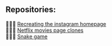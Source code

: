 ## Repositories:

👨🏻‍💻 [Recreating the instagram homepage](https://github.com/AntonioNarcilio/dio/tree/landing-page-instagram) <br>
👨🏻‍💻 [Netflix movies page clones](https://github.com/AntonioNarcilio/dio/tree/clone-netflix) <br>
👨🏻‍💻 [Snake game](https://github.com/AntonioNarcilio/dio/tree/snake-game)
